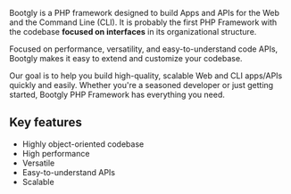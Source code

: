 Bootgly is a PHP framework designed to build Apps and APIs for the Web and the Command Line (CLI).
It is probably the first PHP Framework with the codebase **focused on interfaces** in its organizational structure.

Focused on performance, versatility, and easy-to-understand code APIs, Bootgly makes it easy to extend and customize your codebase.

Our goal is to help you build high-quality, scalable Web and CLI apps/APIs quickly and easily. Whether you're a seasoned developer or just getting started, Bootgly PHP Framework has everything you need.

## Key features
- Highly object-oriented codebase
- High performance
- Versatile
- Easy-to-understand APIs
- Scalable
